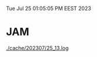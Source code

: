 Tue Jul 25 01:05:05 PM EEST 2023
# JAM
<a href='./cache/202307/25_13.log'>./cache/202307/25_13.log</a>
